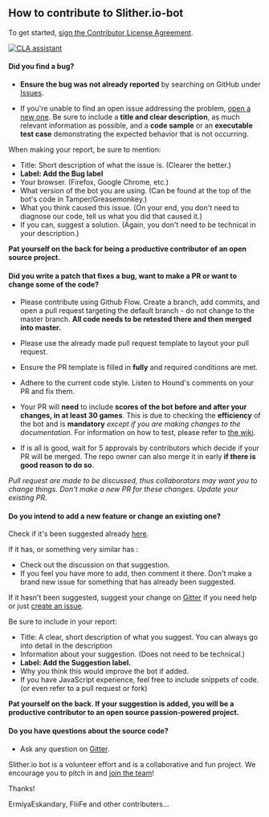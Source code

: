 ## How to contribute to Slither.io-bot

To get started, <a href="https://cla-assistant.io/ErmiyaEskandary/Slither.io-bot">sign the Contributor License Agreement</a>.

[![CLA assistant](https://cla-assistant.io/readme/badge/ErmiyaEskandary/Slither.io-bot)](https://cla-assistant.io/ErmiyaEskandary/Slither.io-bot)

#### **Did you find a bug?**

* **Ensure the bug was not already reported** by searching on GitHub under [Issues](https://github.com/ErmiyaEskandary/Slither.io-bot/issues).

* If you're unable to find an open issue addressing the problem, [open a new one](https://github.com/ErmiyaEskandary/Slither.io-bot/issues/new). Be sure to include a **title and clear description**, as much relevant information as possible, and a **code sample** or an **executable test case** demonstrating the expected behavior that is not occurring.

When making your report, be sure to mention:

* Title: Short description of what the issue is. (Clearer the better.)
* **Label: Add the Bug label**
* Your browser. (Firefox, Google Chrome, etc.)
* What version of the bot you are using. (Can be found at the top of the bot's code in Tamper/Greasemonkey.)
* What you think caused this issue. (On your end, you don't need to diagnose our code, tell us what you did that caused it.)
* If you can, suggest a solution. (Again, you don't need to be technical in your description.)

**Pat yourself on the back for being a productive contributor of an open source project.**
#### **Did you write a patch that fixes a bug, want to make a PR or want to change some of the code?**

* Please contribute using Github Flow. Create a branch, add commits, and open a pull request targeting the default branch - do not change to the master branch. **All code needs to be retested there and then merged into master.**

* Please use the already made pull request template to layout your pull request.

* Ensure the PR template is filled in **fully** and required conditions are met.

* Adhere to the current code style. Listen to Hound's comments on your PR and fix them. 

* Your PR will **need** to include **scores of the bot before and after your changes, in at least 30 games**. This is due to checking the **efficiency** of the bot and is **mandatory** _except if you are making changes to the documentation._ For information on how to test, please refer to [the wiki](https://github.com/ErmiyaEskandary/Slither.io-bot/wiki/How-to-test-bot-effectiveness).

* If is all is good, wait for 5 approvals by contributors which decide if your PR will be merged. The repo owner can also merge it in early **if there is good reason to do so**.

*Pull request are made to be discussed, thus collaborators may want you to change things. Don't make a new PR for these changes. Update your existing PR.*

#### **Do you intend to add a new feature or change an existing one?**
Check if it's been suggested already [here](https://github.com/ErmiyaEskandary/Slither.io-bot/issues).

If it has, or something very similar has :
* Check out the discussion on that suggestion.
* If you feel you have more to add, then comment it there. Don't make a brand new issue for something that has already been suggested.

If it hasn't been suggested, suggest your change on [Gitter](https://gitter.im/ErmiyaEskandary/Slither.io-bot) if you need help or just [create an issue](https://github.com/ErmiyaEskandary/Slither.io-bot/issues/new).

Be sure to include in your report:

* Title: A clear, short description of what you suggest. You can always go into detail in the description
* Information about your suggestion. (Does not need to be technical.)
* **Label: Add the Suggestion label.**
* Why you think this would improve the bot if added.
* If you have JavaScript experience, feel free to include snippets of code. (or even refer to a pull request or fork)

**Pat yourself on the back. If your suggestion is added, you will be a productive contributor to an open source passion-powered project.**

#### **Do you have questions about the source code?**

* Ask any question on [Gitter](https://gitter.im/ErmiyaEskandary/Slither.io-bot).


Slither.io bot is a volunteer effort and is a collaborative and fun project. We encourage you to pitch in and [join the team](https://gitter.im/ErmiyaEskandary/Slither.io-bot)!

Thanks!

ErmiyaEskandary, FliiFe and other contributers...
